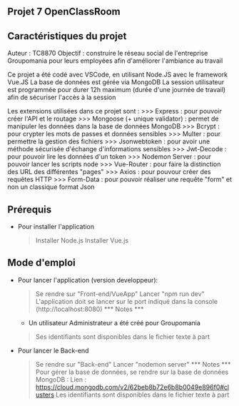 ## Projet 7 OpenClassRoom
## Caractéristiques du projet
Auteur : TC8870
Objectif : construire le réseau social de l'entreprise Groupomania pour leurs employées afin d'améliorer l'ambiance au travail

Ce projet a été codé avec VSCode, en utilisant Node.JS avec le framework Vue.JS
La base de données est gérée via MongoDB
La session utilisateur est programmée pour durer 12h maximum (durée d'une journée de travail) afin de sécuriser l'accès à la session

Les extensions utilisées dans ce projet sont :
    >>> Express : pour pouvoir créer l'API et le routage
    >>> Mongoose (+ unique validator) : permet de manipuler les données dans la base de données MongoDB
    >>> Bcrypt : pour crypter les mots de passes et données sensibles
    >>> Multer : pour permettre la gestion des fichiers
    >>> Jsonwebtoken : pour avoir une méthode sécurisée d'échange d'informations sensibles
    >>> Jwt-Decode : pour pouvoir lire les données d'un token
    >>> Nodemon Server : pour pouvoir lancer les scripts node
    >>> Vue-Router : pour faire la distinction des URL des différentes "pages"
    >>> Axios : pour pouvour créer des requêtes HTTP
    >>> Form-Data : pour pouvoir réaliser une requête "form" et non un classique format Json

## Prérequis
- Pour installer l'application
    > Installer Node.js
    > Installer Vue.js
## Mode d'emploi
- Pour lancer l'application (version developpeur): 
    > Se rendre sur "Front-end/VueApp"
    > Lancer "npm run dev"
    > L'application doit se lancer sur le port indiqué dans la console (http://localhost:8080)
    *** Notes ***
    - Un utilisateur Administrateur a été créé pour Groupomania
    > Ses identifiants sont disponibles dans le fichier texte à part

- Pour lancer le Back-end
    > Se rendre sur "Back-end"
    > Lancer "nodemon server"
    *** Notes ***
    Pour gérer la base de données, se rendre sur la base de données MongoDB :
    > Lien : https://cloud.mongodb.com/v2/62beb8b72e6b8b0049e896f0#clusters
    > Les identifiants sont disponibles dans le fichier texte à part
